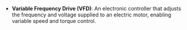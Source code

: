 - **Variable Frequency Drive (VFD)**: An electronic controller that adjusts the frequency and voltage supplied to an electric motor, enabling variable speed and torque control.